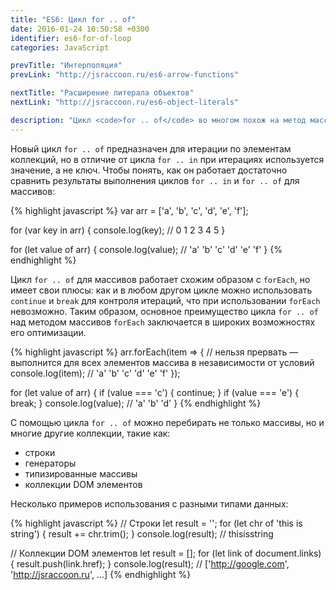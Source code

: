 ```yaml
---
title: "ES6: Цикл for .. of"
date: 2016-01-24 10:50:58 +0300
identifier: es6-for-of-loop
categories: JavaScript

prevTitle: "Интерполяция"
prevLink: "http://jsraccoon.ru/es6-arrow-functions"

nextTitle: "Расширение литерала объектов"
nextLink: "http://jsraccoon.ru/es6-object-literals"

description: "Цикл <code>for .. of</code> во многом похож на метод массивов <code>forEach</code>, но имеет ряд преимуществ над ним. С появлением нового вида циклов отпадает необходимость использовать конструкцию <code>[].forEach.call(elements, function(){})</code> для итераций по коллекции DOM элементов."
---
```


Новый цикл `for .. of` предназначен для итерации по элементам коллекций, но в отличие от цикла `for .. in` при итерациях используется значение, а не ключ. Чтобы понять, как он работает достаточно сравнить результаты выполнения циклов `for .. in` и `for .. of` для массивов:

{% highlight javascript %}
var arr = ['a', 'b', 'c', 'd', 'e', 'f'];

for (var key in arr) {
  console.log(key); // 0 1 2 3 4 5
}

for (let value of arr) {
  console.log(value); // 'a' 'b' 'c' 'd' 'e' 'f'
}
{% endhighlight %}

Цикл `for .. of` для массивов работает схожим образом с `forEach`, но имеет свои плюсы: как и в любом другом цикле можно использовать `continue` и `break` для контроля итераций, что при использовании `forEach` невозможно. Таким образом, основное преимущество цикла `for .. of` над методом массивов `forEach` заключается в широких возможностях его оптимизации.

{% highlight javascript %}
arr.forEach(item => {
  // нельзя прервать — выполнится для всех элементов массива в независимости от условий
	console.log(item); // 'a' 'b' 'c' 'd' 'e' 'f'
});

for (let value of arr) {
  if (value === 'c') { continue; }
  if (value === 'e') { break; }
  console.log(value); // 'a' 'b' 'd'
}
{% endhighlight %}

С помощью цикла `for .. of` можно перебирать не только массивы, но и многие другие коллекции, такие как:

* строки
* генераторы
* типизированные массивы
* коллекции DOM элементов

Несколько примеров использования с разными типами данных:

{% highlight javascript %}
// Строки
let result = '';
for (let chr of 'this is string') {
  result += chr.trim();
}
console.log(result); // thisisstring

// Коллекции DOM элементов
let result = [];
for (let link of document.links) {
  result.push(link.href);
}
console.log(result); // ['http://google.com', 'http://jsraccoon.ru', ...]
{% endhighlight %}